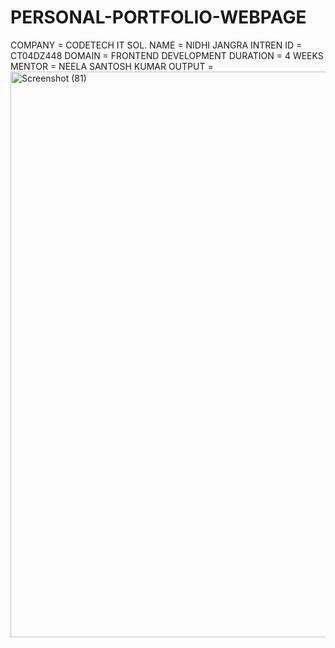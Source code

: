 # PERSONAL-PORTFOLIO-WEBPAGE
COMPANY = CODETECH IT SOL. 
NAME = NIDHI JANGRA
INTREN ID = CT04DZ448
DOMAIN = FRONTEND DEVELOPMENT
DURATION = 4 WEEKS
MENTOR = NEELA SANTOSH KUMAR
OUTPUT = 
<img width="1920" height="905" alt="Screenshot (81)" src="https://github.com/user-attachments/assets/49b34b7c-8586-4202-8da8-18a197960a8c" />
